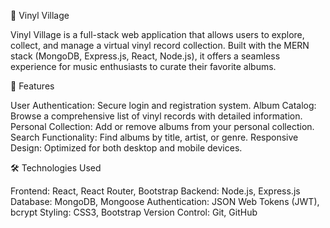 🎵 Vinyl Village

Vinyl Village is a full-stack web application that allows users to explore, collect, and manage a virtual vinyl record collection. Built with the MERN stack (MongoDB, Express.js, React, Node.js), it offers a seamless experience for music enthusiasts to curate their favorite albums.

🚀 Features

User Authentication: Secure login and registration system.
Album Catalog: Browse a comprehensive list of vinyl records with detailed information.
Personal Collection: Add or remove albums from your personal collection.
Search Functionality: Find albums by title, artist, or genre.
Responsive Design: Optimized for both desktop and mobile devices.

🛠️ Technologies Used

Frontend: React, React Router, Bootstrap
Backend: Node.js, Express.js
Database: MongoDB, Mongoose
Authentication: JSON Web Tokens (JWT), bcrypt
Styling: CSS3, Bootstrap
Version Control: Git, GitHub

